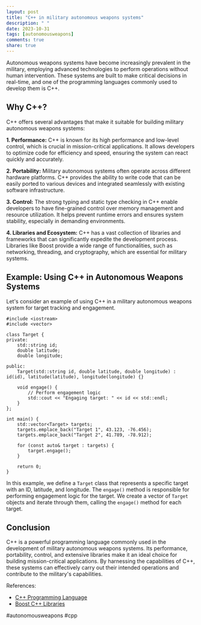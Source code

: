 ```yaml
---
layout: post
title: "C++ in military autonomous weapons systems"
description: " "
date: 2023-10-31
tags: [autonomousweapons]
comments: true
share: true
---
```


Autonomous weapons systems have become increasingly prevalent in the military, employing advanced technologies to perform operations without human intervention. These systems are built to make critical decisions in real-time, and one of the programming languages commonly used to develop them is C++. 

## Why C++?

C++ offers several advantages that make it suitable for building military autonomous weapons systems:

**1. Performance:** C++ is known for its high performance and low-level control, which is crucial in mission-critical applications. It allows developers to optimize code for efficiency and speed, ensuring the system can react quickly and accurately.

**2. Portability:** Military autonomous systems often operate across different hardware platforms. C++ provides the ability to write code that can be easily ported to various devices and integrated seamlessly with existing software infrastructure.

**3. Control:** The strong typing and static type checking in C++ enable developers to have fine-grained control over memory management and resource utilization. It helps prevent runtime errors and ensures system stability, especially in demanding environments.

**4. Libraries and Ecosystem:** C++ has a vast collection of libraries and frameworks that can significantly expedite the development process. Libraries like Boost provide a wide range of functionalities, such as networking, threading, and cryptography, which are essential for military systems.

## Example: Using C++ in Autonomous Weapons Systems

Let's consider an example of using C++ in a military autonomous weapons system for target tracking and engagement.

```
#include <iostream>
#include <vector>

class Target {
private:
    std::string id;
    double latitude;
    double longitude;

public:
    Target(std::string id, double latitude, double longitude) : id(id), latitude(latitude), longitude(longitude) {}

    void engage() {
        // Perform engagement logic
        std::cout << "Engaging target: " << id << std::endl;
    }
};

int main() {
    std::vector<Target> targets;
    targets.emplace_back("Target 1", 43.123, -76.456);
    targets.emplace_back("Target 2", 41.789, -78.912);

    for (const auto& target : targets) {
        target.engage();
    }

    return 0;
}
```

In this example, we define a `Target` class that represents a specific target with an ID, latitude, and longitude. The `engage()` method is responsible for performing engagement logic for the target. We create a vector of `Target` objects and iterate through them, calling the `engage()` method for each target.

## Conclusion

C++ is a powerful programming language commonly used in the development of military autonomous weapons systems. Its performance, portability, control, and extensive libraries make it an ideal choice for building mission-critical applications. By harnessing the capabilities of C++, these systems can effectively carry out their intended operations and contribute to the military's capabilities.

References:
- [C++ Programming Language](https://isocpp.org)
- [Boost C++ Libraries](https://www.boost.org)

#autonomousweapons #cpp